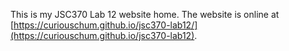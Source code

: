 This is my JSC370 Lab 12 website home. The website is online at [https://curiouschum.github.io/jsc370-lab12/](https://curiouschum.github.io/jsc370-lab12).
